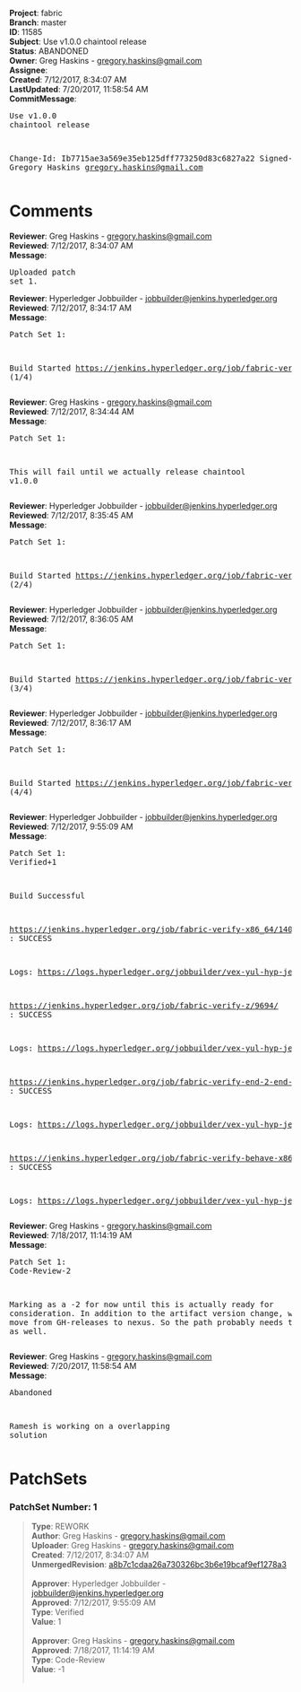 <strong>Project</strong>: fabric<br><strong>Branch</strong>: master<br><strong>ID</strong>: 11585<br><strong>Subject</strong>: Use v1.0.0 chaintool release<br><strong>Status</strong>: ABANDONED<br><strong>Owner</strong>: Greg Haskins - gregory.haskins@gmail.com<br><strong>Assignee</strong>:<br><strong>Created</strong>: 7/12/2017, 8:34:07 AM<br><strong>LastUpdated</strong>: 7/20/2017, 11:58:54 AM<br><strong>CommitMessage</strong>:<br><pre>Use v1.0.0 chaintool release

Change-Id: Ib7715ae3a569e35eb125dff773250d83c6827a22
Signed-off-by: Gregory Haskins <gregory.haskins@gmail.com>
</pre><h1>Comments</h1><strong>Reviewer</strong>: Greg Haskins - gregory.haskins@gmail.com<br><strong>Reviewed</strong>: 7/12/2017, 8:34:07 AM<br><strong>Message</strong>: <pre>Uploaded patch set 1.</pre><strong>Reviewer</strong>: Hyperledger Jobbuilder - jobbuilder@jenkins.hyperledger.org<br><strong>Reviewed</strong>: 7/12/2017, 8:34:17 AM<br><strong>Message</strong>: <pre>Patch Set 1:

Build Started https://jenkins.hyperledger.org/job/fabric-verify-z/9694/ (1/4)</pre><strong>Reviewer</strong>: Greg Haskins - gregory.haskins@gmail.com<br><strong>Reviewed</strong>: 7/12/2017, 8:34:44 AM<br><strong>Message</strong>: <pre>Patch Set 1:

This will fail until we actually release chaintool v1.0.0</pre><strong>Reviewer</strong>: Hyperledger Jobbuilder - jobbuilder@jenkins.hyperledger.org<br><strong>Reviewed</strong>: 7/12/2017, 8:35:45 AM<br><strong>Message</strong>: <pre>Patch Set 1:

Build Started https://jenkins.hyperledger.org/job/fabric-verify-x86_64/14043/ (2/4)</pre><strong>Reviewer</strong>: Hyperledger Jobbuilder - jobbuilder@jenkins.hyperledger.org<br><strong>Reviewed</strong>: 7/12/2017, 8:36:05 AM<br><strong>Message</strong>: <pre>Patch Set 1:

Build Started https://jenkins.hyperledger.org/job/fabric-verify-end-2-end-x86_64/5546/ (3/4)</pre><strong>Reviewer</strong>: Hyperledger Jobbuilder - jobbuilder@jenkins.hyperledger.org<br><strong>Reviewed</strong>: 7/12/2017, 8:36:17 AM<br><strong>Message</strong>: <pre>Patch Set 1:

Build Started https://jenkins.hyperledger.org/job/fabric-verify-behave-x86_64/8093/ (4/4)</pre><strong>Reviewer</strong>: Hyperledger Jobbuilder - jobbuilder@jenkins.hyperledger.org<br><strong>Reviewed</strong>: 7/12/2017, 9:55:09 AM<br><strong>Message</strong>: <pre>Patch Set 1: Verified+1

Build Successful 

https://jenkins.hyperledger.org/job/fabric-verify-x86_64/14043/ : SUCCESS

Logs: https://logs.hyperledger.org/jobbuilder/vex-yul-hyp-jenkins-1/fabric-verify-x86_64/14043

https://jenkins.hyperledger.org/job/fabric-verify-z/9694/ : SUCCESS

Logs: https://logs.hyperledger.org/jobbuilder/vex-yul-hyp-jenkins-1/fabric-verify-z/9694

https://jenkins.hyperledger.org/job/fabric-verify-end-2-end-x86_64/5546/ : SUCCESS

Logs: https://logs.hyperledger.org/jobbuilder/vex-yul-hyp-jenkins-1/fabric-verify-end-2-end-x86_64/5546

https://jenkins.hyperledger.org/job/fabric-verify-behave-x86_64/8093/ : SUCCESS

Logs: https://logs.hyperledger.org/jobbuilder/vex-yul-hyp-jenkins-1/fabric-verify-behave-x86_64/8093</pre><strong>Reviewer</strong>: Greg Haskins - gregory.haskins@gmail.com<br><strong>Reviewed</strong>: 7/18/2017, 11:14:19 AM<br><strong>Message</strong>: <pre>Patch Set 1: Code-Review-2

Marking as a -2 for now until this is actually ready for consideration.  In addition to the artifact version change, we may also move from GH-releases to nexus.  So the path probably needs to be updated as well.</pre><strong>Reviewer</strong>: Greg Haskins - gregory.haskins@gmail.com<br><strong>Reviewed</strong>: 7/20/2017, 11:58:54 AM<br><strong>Message</strong>: <pre>Abandoned

Ramesh is working on a overlapping solution</pre><h1>PatchSets</h1><h3>PatchSet Number: 1</h3><blockquote><strong>Type</strong>: REWORK<br><strong>Author</strong>: Greg Haskins - gregory.haskins@gmail.com<br><strong>Uploader</strong>: Greg Haskins - gregory.haskins@gmail.com<br><strong>Created</strong>: 7/12/2017, 8:34:07 AM<br><strong>UnmergedRevision</strong>: [a8b7c1cdaa26a730326bc3b6e19bcaf9ef1278a3](https://github.com/hyperledger-gerrit-archive/fabric/commit/a8b7c1cdaa26a730326bc3b6e19bcaf9ef1278a3)<br><br><strong>Approver</strong>: Hyperledger Jobbuilder - jobbuilder@jenkins.hyperledger.org<br><strong>Approved</strong>: 7/12/2017, 9:55:09 AM<br><strong>Type</strong>: Verified<br><strong>Value</strong>: 1<br><br><strong>Approver</strong>: Greg Haskins - gregory.haskins@gmail.com<br><strong>Approved</strong>: 7/18/2017, 11:14:19 AM<br><strong>Type</strong>: Code-Review<br><strong>Value</strong>: -1<br><br></blockquote>